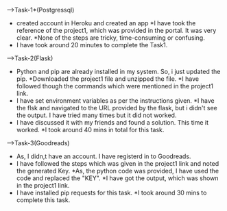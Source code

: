 -->Task-1*(Postgressql)
* created account in Heroku and created an app
*I have took the reference of the project1, which was provided in the portal. It was very clear.
*None of the steps are tricky, time-consuming or confusing.
* I have took around 20 minutes to complete the Task1.

-->Task-2(Flask)
* Python and pip are already installed in my system. So, i just updated the pip.
*Downloaded the project1 file and unzipped the file.
*I have followed though the commands which were mentioned in the project1 link.
* I have set environment variables as per the instructions given.
*I have the flsk and navigated to the URL provided by the flask, but i didn't see the output. I have tried many times but it did not worked.
* I have discussed it with my friends and found a solution. This time it worked.
*I took around 40 mins in total for this task.

-->Task-3(Goodreads)
* As, I didn,t have an account. I have registerd in to Goodreads.
* I have followed the steps which was given in the project1 link and noted the generated Key.
*As, the python code was provided, I have used the code and replaced the "KEY".
*I have got the output, which was shown in the project1 link.
* I have installed pip requests for this task.
*I took around 30 mins to complete this task.